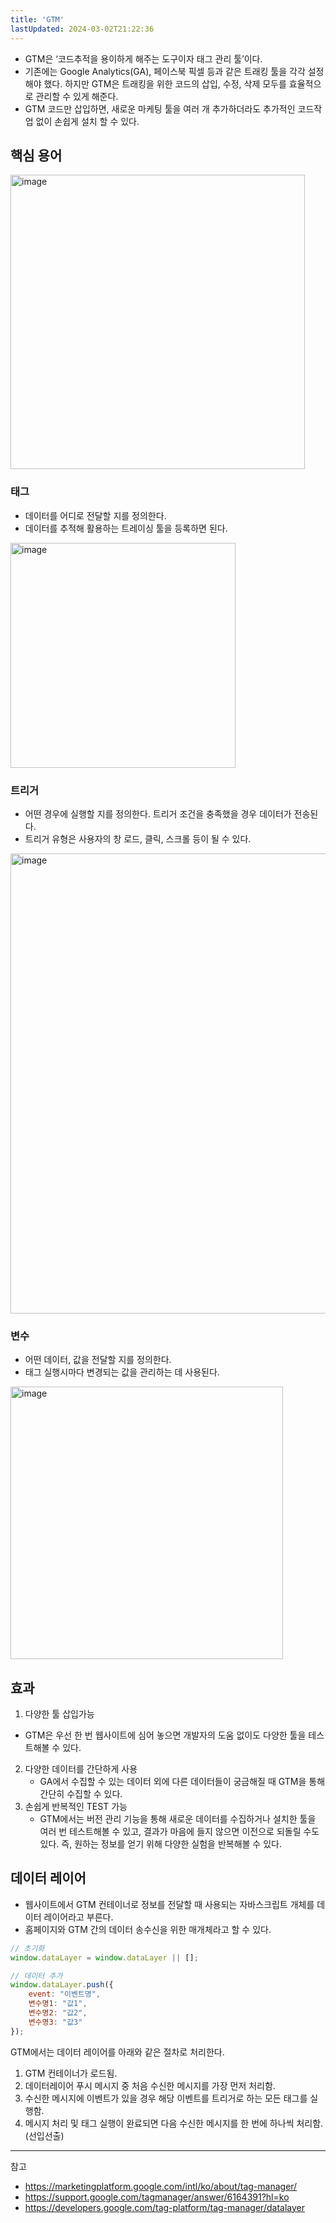 ```yaml
---
title: 'GTM'
lastUpdated: 2024-03-02T21:22:36
---
```


- GTM은 ‘코드추적을 용이하게 해주는 도구이자 태그 관리 툴’이다.
- 기존에는 Google Analytics(GA), 페이스북 픽셀 등과 같은 트래킹 툴을 각각 설정해야 했다. 하지만 GTM은 트래킹을 위한 코드의 삽입, 수정, 삭제 모두를 효율적으로 관리할 수 있게 해준다.
- GTM 코드만 삽입하면, 새로운 마케팅 툴을 여러 개 추가하더라도 추가적인 코드작업 없이 손쉽게 설치 할 수 있다.

## 핵심 용어

<img width="471" alt="image" src="https://github.com/rlaisqls/TIL/assets/81006587/66772700-03d5-4615-9c97-94093404fe32">

### **태그**
- 데이터를 어디로 전달할 지를 정의한다.
- 데이터를 추적해 활용하는 트레이싱 툴을 등록하면 된다.

<img width="360" alt="image" src="https://github.com/rlaisqls/TIL/assets/81006587/a28cfeac-13f0-4d08-9348-55d5f17307e9">


### **트리거**

- 어떤 경우에 실행할 지를 정의한다. 트리거 조건을 충족했을 경우 데이터가 전송된다.
- 트리거 유형은 사용자의 창 로드, 클릭, 스크롤 등이 될 수 있다.

<img width="736" alt="image" src="https://github.com/rlaisqls/TIL/assets/81006587/60423552-404e-4a3d-bd8f-a91397acd0ab">

### **변수**

- 어떤 데이터, 값을 전달할 지를 정의한다.
- 태그 실행시마다 변경되는 값을 관리하는 데 사용된다.

<img width="436" alt="image" src="https://github.com/rlaisqls/TIL/assets/81006587/320189e8-a412-442d-bb29-3c8d34832f0a">

## 효과

1. 다양한 툴 삽입가능
  - GTM은 우선 한 번 웹사이트에 심어 놓으면 개발자의 도움 없이도 다양한 툴을 테스트해볼 수 있다.
2. 다양한 데이터를 간단하게 사용
   - GA에서 수집할 수 있는 데이터 외에 다른 데이터들이 궁금해질 때 GTM을 통해 간단히 수집할 수 있다.
3. 손쉽게 반복적인 TEST 가능
   - GTM에서는 버전 관리 기능을 통해 새로운 데이터를 수집하거나 설치한 툴을 여러 번 테스트해볼 수 있고, 결과가 마음에 들지 않으면 이전으로 되돌릴 수도 있다. 즉, 원하는 정보를 얻기 위해 다양한 실험을 반복해볼 수 있다.

## 데이터 레이어

- 웹사이트에서 GTM 컨테이너로 정보를 전달할 때 사용되는 자바스크립트 개체를 데이터 레이어라고 부른다.
- 홈페이지와 GTM 간의 데이터 송수신을 위한 매개체라고 할 수 있다.

```js
// 초기화
window.dataLayer = window.dataLayer || [];

// 데이터 추가
window.dataLayer.push({
	event: "이벤트명",
 	변수명1: "값1",
	변수명2: "값2",
	변수명3: "값3"
});
```

GTM에서는 데이터 레이어를 아래와 같은 절차로 처리한다.

1. GTM 컨테이너가 로드됨.
2. 데이터레이어 푸시 메시지 중 처음 수신한 메시지를 가장 먼저 처리함.
3. 수신한 메시지에 이벤트가 있을 경우 해당 이벤트를 트리거로 하는 모든 태그를 실행함.
4. 메시지 처리 및 태그 실행이 완료되면 다음 수신한 메시지를 한 번에 하나씩 처리함. (선입선출)

---
참고
- https://marketingplatform.google.com/intl/ko/about/tag-manager/
- https://support.google.com/tagmanager/answer/6164391?hl=ko
- https://developers.google.com/tag-platform/tag-manager/datalayer